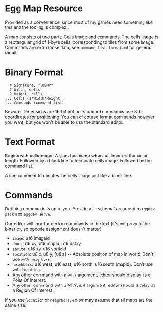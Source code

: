 # Egg Map Resource

Provided as a convenience, since most of my games need something like this and the tooling is complex.

A map consists of two parts: Cells image and commands.
The cells image is a rectangular grid of 1-byte cells, corresponding to tiles from some image.
Commands are extra loose data, see `command-list-format.md` for generic detail.

# Binary Format

```
  4 Signature; "\0EMP"
  2 Width, cells
  2 Height, cells
... Cells (1*Width*Height)
... Commands (command-list)
```

Beware: Dimensions are 16-bit but our standard commands use 8-bit coordinates for positioning.
You can of course format commands however you want, but you won't be able to use the standard editor.

# Text Format

Begins with cells image: A giant hex dump where all lines are the same length.
Followed by a blank line to terminate cells image.
Followed by the command list.

A line comment terminates the cells image just like a blank line.

# Commands

Defining commands is up to you. Provide a '--schema' argument to `eggdev pack` and `eggdev serve`.

Our editor will look for certain commands in the text (it's not privy to the binaries, so opcode assignment doesn't matter):
- `image`: u16 imageid
- `door`: u16 xy, u16 mapid, u16 dstxy
- `sprite`: u16 xy, u16 spriteid
- `location`: u8 x, u8 y, [u8 z] -- Absolute position of map in world. Don't use with `neighbors`.
- `neighbors`: u16 west, u16 east, u16 north, u16 south (mapid). Don't use with `location`.
- Any other command with a `@X,Y` argument, editor should display as a Point Of Interest.
- Any other command with a `@X,Y,W,H` argument, editor should display as a Region Of Interest.

If you use `location` or `neighbors`, editor may assume that all maps are the same size.
